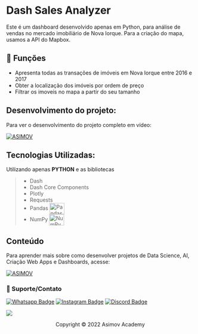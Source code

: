 # Dash Sales Analyzer
Este é um dashboard desenvolvido apenas em Python, para análise de vendas no mercado imobiliário de Nova Iorque. Para a criação do mapa, usamos a API do Mapbox.

## 🔧 Funções

- Apresenta todas as transações de imóveis em Nova Iorque entre 2016 e 2017
- Obter a localização dos imóveis por ordem de preço
- Filtrar os imoveis no mapa a partir do seu tamanho

## Desenvolvimento do projeto:
Para ver o desenvolvimento do projeto completo em vídeo:

[![ASIMOV](https://img.shields.io/badge/ASIMOV-Projeto%20Completo-lightgrey)](https://asimov.academy/)

## Tecnologias Utilizadas:

Utilizando apenas **PYTHON** e as bibliotecas
> - Dash
> - Dash Core Components
> - Plotly
> - Requests
> - Pandas <img align="center" alt="Pandas" height="30" width="40" src="https://cdn.jsdelivr.net/gh/devicons/devicon/icons/pandas/pandas-original-wordmark.svg">
> - NumPy <img align="center" alt="NumPy" height="30" width="40" src="https://cdn.jsdelivr.net/gh/devicons/devicon/icons/numpy/numpy-original-wordmark.svg">


## Conteúdo
Para aprender mais sobre como desenvolver projetos de Data Science, AI, Criação Web Apps e Dashboards, acesse:

[![ASIMOV](https://img.shields.io/badge/ASIMOV-Saiba%20Mais-lightgrey)](https://asimov.academy/#)

### 🤝 Suporte/Contato


[![Whatsapp Badge](https://img.shields.io/badge/WhatsApp-25D366?style=for-the-badge&logo=whatsapp&logoColor=white)](https://wa.me/5551981830833)
[![Instagram Badge](https://img.shields.io/badge/Instagram-E4405F?style=for-the-badge&logo=instagram&logoColor=white)](https://www.instagram.com/asimov.academy/)
[![Discord Badge](https://img.shields.io/badge/Discord-7289DA?style=for-the-badge&logo=discord&logoColor=white)](https://discord.gg/W2Nc7bxvk7)

<a href = "mailto:contato@asimov.academy"><img src="https://img.shields.io/badge/-Gmail-%23333?style=for-the-badge&logo=gmail&logoColor=white" target="_blank"></a> 




<p align="center">Copyright © 2022 Asimov Academy</p>
